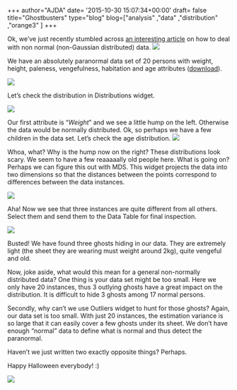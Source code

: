 +++
author="AJDA"
date= '2015-10-30 15:07:34+00:00'
draft= false
title="Ghostbusters"
type="blog"
blog=["analysis" ,"data" ,"distribution" ,"orange3" ]
+++

Ok, we’ve just recently stumbled across [an interesting article](http://www.isixsigma.com/tools-templates/normality/dealing-non-normal-data-strategies-and-tools/) on how to deal with non normal (non-Gaussian distributed) data.
![](/images/2015/10/paranormal1.png)

We have an absolutely paranormal data set of 20 persons with weight, height, paleness, vengefulness, habitation and age attributes ([download](https://docs.google.com/spreadsheets/d/1KycPyD1KdX8NFCQhS6OnrOZqVds5nppljwFCesba3RA/edit?usp=sharing)).

![](/images/2015/10/paranormal2.png)

Let’s check the distribution in Distributions widget.

![](/images/2015/10/paranormal3.png)

Our first attribute is “_Weight_” and we see a little hump on the left. Otherwise the data would be normally distributed. Ok, so perhaps we have a few children in the data set. Let’s check the age distribution.
![](/images/2015/10/paranormal4.png)

Whoa, what? Why is the hump now on the right? These distributions look scary. We seem to have a few reaaaaally old people here. What is going on? Perhaps we can figure this out with MDS. This widget projects the data into two dimensions so that the distances between the points correspond to differences between the data instances.

![](/images/2015/10/paranormal5.png)

Aha! Now we see that three instances are quite different from all others. Select them and send them to the Data Table for final inspection.

![](/images/2015/10/paranormal6.png)

Busted! We have found three ghosts hiding in our data. They are extremely light (the sheet they are wearing must weight around 2kg), quite vengeful and old.

Now, joke aside, what would this mean for a general non-normally distributed data? One thing is your data set might be too small. Here we only have 20 instances, thus 3 outlying ghosts have a great impact on the distribution. It is difficult to hide 3 ghosts among 17 normal persons.

Secondly, why can’t we use Outliers widget to hunt for those ghosts? Again, our data set is too small. With just 20 instances, the estimation variance is so large that it can easily cover a few ghosts under its sheet. We don’t have enough “normal” data to define what is normal and thus detect the paranormal.

Haven’t we just written two exactly opposite things? Perhaps.

Happy Halloween everybody! :)

![](/images/2015/10/spooky-orange.jpg)
